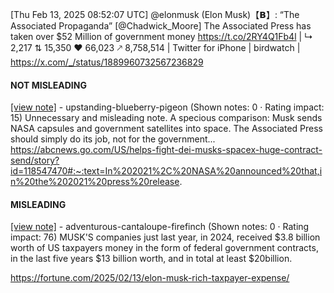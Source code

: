 [Thu Feb 13, 2025 08:52:07 UTC] @elonmusk (Elon Musk)【𝗕】: “The Associated Propaganda” [@Chadwick_Moore] The Associated Press has taken over $52 Million of government money https://t.co/2RY4Q1Fb4l | ↳ 2,217 ⇅ 15,350 ♥ 66,023 🡕 8,758,514 | Twitter for iPhone | birdwatch | https://x.com/_/status/1889960732567236829

#### NOT MISLEADING

[[view note]](https://x.com/i/birdwatch/n/1890024942508343801) - upstanding-blueberry-pigeon (Shown notes: 0 · Rating impact: 15)
Unnecessary and misleading note. A specious comparison: Musk sends NASA capsules and government satellites into space. The Associated Press should simply do its job, not for the government... https://abcnews.go.com/US/helps-fight-dei-musks-spacex-huge-contract-send/story?id=118547470#:~:text=In%202021%2C%20NASA%20announced%20that,in%20the%202021%20press%20release.

#### MISLEADING

[[view note]](https://x.com/i/birdwatch/n/1890003119100338476) - adventurous-cantaloupe-firefinch (Shown notes: 0 · Rating impact: 76)
MUSK'S companies just last year, in 2024, received $3.8 billion worth of US taxpayers money in the form of federal government contracts, in the last five years $13 billion worth, and in total at least $20billion.

https://fortune.com/2025/02/13/elon-musk-rich-taxpayer-expense/
